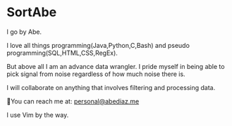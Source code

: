 # SortAbe

I go by Abe.

I love all things programming(Java,Python,C,Bash) and pseudo programming(SQL,HTML,CSS,RegEx).

But above all I am an advance data wrangler. I pride myself in being able to pick signal from 
noise regardless of how much noise there is.

I will collaborate on anything that involves filtering and processing data.

:wave:You can reach me at: personal@abediaz.me

I use Vim by the way.

